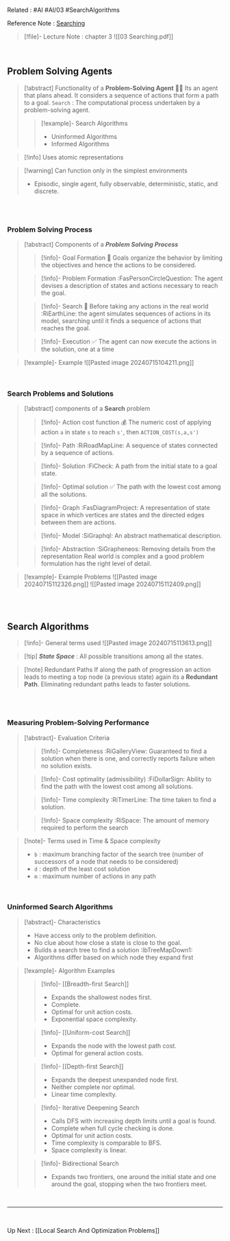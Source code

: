 
Related : #AI #AI/03 #SearchAlgorithms

Reference Note : [Searching](file:///E:%5CAcademics%5CSEM%203%5CCS3613-Introduction%20to%20Artificial%20Intelligence%5CLecture%20note%5C03%20Searching.pdf)

> [!file]- Lecture Note : chapter 3
> ![[03 Searching.pdf]]
<br>

## Problem Solving Agents
>[!abstract] Functionality of a **Problem-Solving Agent** 👨‍💼
>Its an agent that plans ahead. It considers a sequence of actions that form a path to a goal.
>`Search` :  The computational process undertaken by a problem-solving agent.
>>[!example]- Search Algorithms
>>- Uninformed Algorithms
>>- Informed Algorithms

>[!info] Uses atomic representations

>[!warning] Can function only in the simplest environments
>- Episodic, single agent, fully observable, deterministic, static, and discrete.

<br>
<br>

### Problem Solving Process
>[!abstract] Components of a ***Problem Solving Process***
>>[!info]- Goal Formation 🥅
>>Goals organize the behavior by limiting the objectives and hence the actions to be considered.
>
>>[!info]- Problem Formation :FasPersonCircleQuestion:
>>The agent devises a description of states and actions necessary to reach the goal.
>
>>[!info]- Search 🔎 
>>Before taking any actions in the real world :RiEarthLine: the agent simulates sequences of actions in its model, searching until it finds a sequence of actions that reaches the goal.
>
>>[!info]- Execution ✅ 
>>The agent can now execute the actions in the solution, one at a time

>[!example]- Example 
>![[Pasted image 20240715104211.png]]

<br>

### Search Problems and Solutions
>[!abstract] components of a **Search** problem
>>[!info]- Action cost function 💰 
>>The numeric cost of applying action `a` in state `s` to reach `s'`, then `ACTION_COST(s,a,s')`
>
>>[!info]- Path :RiRoadMapLine:
>>A sequence of states connected by a sequence of actions.
>
>>[!info]- Solution :FiCheck:
>>A path from the initial state to a goal state.
>
>>[!info]- Optimal solution ✅ 
>>The path with the lowest cost among all the solutions.
>
>>[!info]- Graph :FasDiagramProject:
>>A representation of state space in which vertices are states and the directed edges between them are actions.
>
>>[!info]- Model :SiGraphql:
>>An abstract mathematical description.
>
>>[!info]- Abstraction :SiGrapheneos:
>>Removing details from the representation
>>Real world is complex and a good problem formulation has the right level of detail.

>[!example]- Example Problems
> ![[Pasted image 20240715112326.png]]
>![[Pasted image 20240715112409.png]]

<br>
<br>

## Search Algorithms
>[!info]- General terms used
>![[Pasted image 20240715113613.png]]

>[!tip] ***State Space*** :  All possible transitions among all the states.

>[!note] Redundant Paths
> If along the path of progression an action leads to meeting a top node (a previous state) again its a **Redundant Path**.
> Eliminating redundant paths leads to faster solutions.

<br>
<br>

### Measuring Problem-Solving Performance
>[!abstract]- Evaluation Criteria 
>>[!info]- Completeness :RiGalleryView:
>> Guaranteed to find a solution when there is one, and correctly reports failure when no solution exists.
>
>>[!info]- Cost optimality (admissibility) :FiDollarSign:
>>Ability to find the path with the lowest cost among all solutions.
>
>>[!info]- Time complexity :RiTimerLine:
>>The time taken to find a solution.
>
>>[!info]- Space complexity :RiSpace:
>>The amount of memory required to perform the search 

>[!note]- Terms used in Time & Space complexity
>- `b`  : maximum branching factor of the search tree (number of successors of a node that needs to be considered)
>- `d`  : depth of the least cost solution
>- `m`  : maximum number of actions in any path

<br>

### Uninformed Search Algorithms
>[!abstract]- Characteristics
>- Have access only to the problem definition.
>- No clue about how close a state is close to the goal.
>- Builds a search tree to find a solution :IbTreeMapDown1:
>- Algorithms differ based on which node they expand first

>[!example]- Algorithm Examples 
>>[!info]- [[Breadth-first Search]]
>>- Expands the shallowest nodes first.
>>- Complete.
>>- Optimal for unit action costs.
>>- Exponential space complexity.
>
>>[!info]- [[Uniform-cost Search]]
>>- Expands the node with the lowest path cost.
>>- Optimal for general action costs.
>
>>[!info]- [[Depth-first Search]]
>>- Expands the deepest unexpanded node first. 
>>- Neither complete nor optimal.
>>- Linear time complexity.
>
>>[!info]- Iterative Deepening Search
>>- Calls DFS with increasing depth limits until a goal is found.
>>- Complete when full cycle checking is done.
>>- Optimal for unit action costs.
>>- Time complexity is comparable to BFS.
>>- Space complexity is linear.
>
>>[!info]- Bidirectional Search
>>- Expands two frontiers, one around the initial state and one around the goal, stopping when the two frontiers meet.

<br>

****

<br>

Up Next : [[Local Search And Optimization Problems]]
